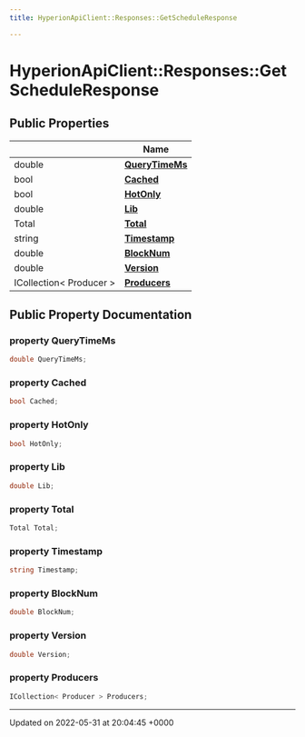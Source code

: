 ```yaml
---
title: HyperionApiClient::Responses::GetScheduleResponse

---
```


# HyperionApiClient::Responses::GetScheduleResponse





## Public Properties

|                | Name           |
| -------------- | -------------- |
| double | **[QueryTimeMs](/Classes/class_hyperion_api_client_1_1_responses_1_1_get_schedule_response.md#property-querytimems)**  |
| bool | **[Cached](/Classes/class_hyperion_api_client_1_1_responses_1_1_get_schedule_response.md#property-cached)**  |
| bool | **[HotOnly](/Classes/class_hyperion_api_client_1_1_responses_1_1_get_schedule_response.md#property-hotonly)**  |
| double | **[Lib](/Classes/class_hyperion_api_client_1_1_responses_1_1_get_schedule_response.md#property-lib)**  |
| Total | **[Total](/Classes/class_hyperion_api_client_1_1_responses_1_1_get_schedule_response.md#property-total)**  |
| string | **[Timestamp](/Classes/class_hyperion_api_client_1_1_responses_1_1_get_schedule_response.md#property-timestamp)**  |
| double | **[BlockNum](/Classes/class_hyperion_api_client_1_1_responses_1_1_get_schedule_response.md#property-blocknum)**  |
| double | **[Version](/Classes/class_hyperion_api_client_1_1_responses_1_1_get_schedule_response.md#property-version)**  |
| ICollection< Producer > | **[Producers](/Classes/class_hyperion_api_client_1_1_responses_1_1_get_schedule_response.md#property-producers)**  |

## Public Property Documentation

### property QueryTimeMs

```csharp
double QueryTimeMs;
```


### property Cached

```csharp
bool Cached;
```


### property HotOnly

```csharp
bool HotOnly;
```


### property Lib

```csharp
double Lib;
```


### property Total

```csharp
Total Total;
```


### property Timestamp

```csharp
string Timestamp;
```


### property BlockNum

```csharp
double BlockNum;
```


### property Version

```csharp
double Version;
```


### property Producers

```csharp
ICollection< Producer > Producers;
```


-------------------------------

Updated on 2022-05-31 at 20:04:45 +0000